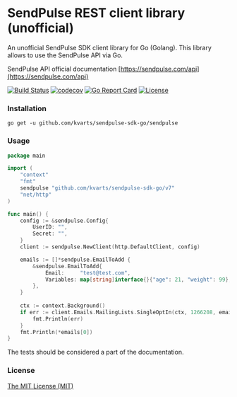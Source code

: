 # SendPulse REST client library (unofficial)
An unofficial SendPulse SDK client library for Go (Golang). This library allows to use 
the SendPulse API via Go.

SendPulse API official documentation [https://sendpulse.com/api](https://sendpulse.com/api)

[![Build Status](https://travis-ci.com/kvarts/sendpulse-sdk-go.svg?branch=master)](https://travis-ci.org/kvarts/sendpulse-sdk-go)
[![codecov](https://codecov.io/gh/kvarts/sendpulse-sdk-go/branch/master/graph/badge.svg)](https://codecov.io/gh/kvarts/sendpulse-sdk-go)
[![Go Report Card](https://goreportcard.com/badge/github.com/kvarts/sendpulse-sdk-go)](https://goreportcard.com/report/github.com/kvarts/sendpulse-sdk-go)
[![License](https://img.shields.io/github/license/mashape/apistatus.svg)](https://github.com/kvarts/sendpulse-sdk-go/blob/master/LICENSE)

### Installation

```shell
go get -u github.com/kvarts/sendpulse-sdk-go/sendpulse
```

### Usage
```go
package main

import (
    "context"
    "fmt"
    sendpulse "github.com/kvarts/sendpulse-sdk-go/v7"
    "net/http"
)

func main() {
    config := &sendpulse.Config{
        UserID: "",
        Secret: "",
    }
    client := sendpulse.NewClient(http.DefaultClient, config)

    emails := []*sendpulse.EmailToAdd {
        &sendpulse.EmailToAdd{
            Email:     "test@test.com",
            Variables: map[string]interface{}{"age": 21, "weight": 99},
        },
    }
    
    ctx := context.Background()
    if err := client.Emails.MailingLists.SingleOptIn(ctx, 1266208, emails); err != nil {
        fmt.Println(err)
    }
    fmt.Println(*emails[0])
}
```

The tests should be considered a part of the documentation.

### License
[The MIT License (MIT)](LICENSE)
